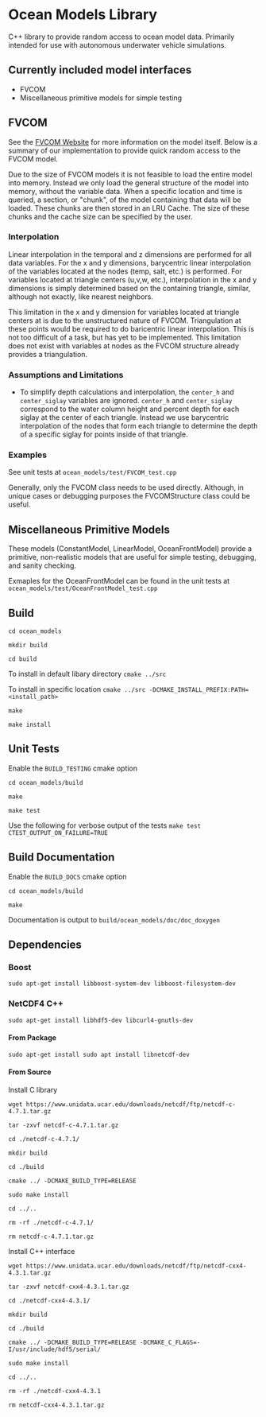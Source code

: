 # Ocean Models Library
C++ library to provide random access to ocean model data. Primarily intended for use with autonomous underwater vehicle simulations.

## Currently included model interfaces
- FVCOM
- Miscellaneous primitive models for simple testing

## FVCOM
See the [FVCOM Website](http://fvcom.smast.umassd.edu/fvcom/) for more information on the model itself. Below is a summary of our implementation to provide quick random access to the FVCOM model.

Due to the size of FVCOM models it is not feasible to load the entire model into memory. Instead we only load the general structure of the model into memory, without the variable data. When a specific location and time is queried, a section, or "chunk", of the model containing that data will be loaded. These chunks are then stored in an LRU Cache. The size of these chunks and the cache size can be specified by the user.

### Interpolation
Linear interpolation in the temporal and z dimensions are performed for all data variables. For the x and y dimensions, barycentric linear interpolation of the variables located at the nodes (temp, salt, etc.) is performed.  For variables located at triangle centers (u,v,w, etc.), interpolation in the x and y dimensions is simply determined based on the containing triangle, similar, although not exactly, like nearest neighbors.

This limitation in the x and y dimension for variables located at triangle centers at is due to the unstructured nature of FVCOM. Triangulation at these points would be required to do baricentric linear interpolation. This is not too difficult of a task, but has yet to be implemented. This limitation does not exist with variables at nodes as the FVCOM structure already provides a triangulation.

### Assumptions and Limitations
- To simplify depth calculations and interpolation, the `center_h` and `center_siglay` variables are ignored. `center_h` and `center_siglay` correspond to the water column height and percent depth for each siglay at the center of each triangle. Instead we use barycentric interpolation of the nodes that form each triangle to determine the depth of a specific siglay for points inside of that triangle. 

### Examples
See unit tests at `ocean_models/test/FVCOM_test.cpp`

Generally, only the FVCOM class needs to be used directly. Although, in unique cases or debugging purposes the FVCOMStructure class could be useful.

## Miscellaneous Primitive Models

These models (ConstantModel, LinearModel, OceanFrontModel) provide a primitive, non-realistic models that are useful for simple testing, debugging, and sanity checking.

Exmaples for the OceanFrontModel can be found in the unit tests at `ocean_models/test/OceanFrontModel_test.cpp`

## Build

`cd ocean_models`

`mkdir build`

`cd build`

To install in default libary directory
`cmake ../src`

To install in specific location
`cmake ../src -DCMAKE_INSTALL_PREFIX:PATH=<install_path>`

`make`

`make install`

## Unit Tests
Enable the `BUILD_TESTING` cmake option

`cd ocean_models/build`

`make`

`make test`

Use the following for verbose output of the tests
`make test CTEST_OUTPUT_ON_FAILURE=TRUE`

## Build Documentation
Enable the `BUILD_DOCS` cmake option

`cd ocean_models/build`

`make`

Documentation is output to `build/ocean_models/doc/doc_doxygen`

## Dependencies
### Boost
`sudo apt-get install libboost-system-dev libboost-filesystem-dev`

### NetCDF4 C++

`sudo apt-get install libhdf5-dev libcurl4-gnutls-dev`

#### From Package

`sudo apt-get install sudo apt install libnetcdf-dev`
#### From Source

Install C library

`wget https://www.unidata.ucar.edu/downloads/netcdf/ftp/netcdf-c-4.7.1.tar.gz`

`tar -zxvf netcdf-c-4.7.1.tar.gz`

`cd ./netcdf-c-4.7.1/`

`mkdir build`

`cd ./build`

`cmake ../ -DCMAKE_BUILD_TYPE=RELEASE`

`sudo make install`

`cd ../..`

`rm -rf ./netcdf-c-4.7.1/`

`rm netcdf-c-4.7.1.tar.gz`

Install C++ interface

`wget https://www.unidata.ucar.edu/downloads/netcdf/ftp/netcdf-cxx4-4.3.1.tar.gz`

`tar -zxvf netcdf-cxx4-4.3.1.tar.gz`

`cd ./netcdf-cxx4-4.3.1/`

`mkdir build`

`cd ./build`

`cmake ../ -DCMAKE_BUILD_TYPE=RELEASE -DCMAKE_C_FLAGS=-I/usr/include/hdf5/serial/`

`sudo make install`

`cd ../..`

`rm -rf ./netcdf-cxx4-4.3.1`

`rm netcdf-cxx4-4.3.1.tar.gz`
